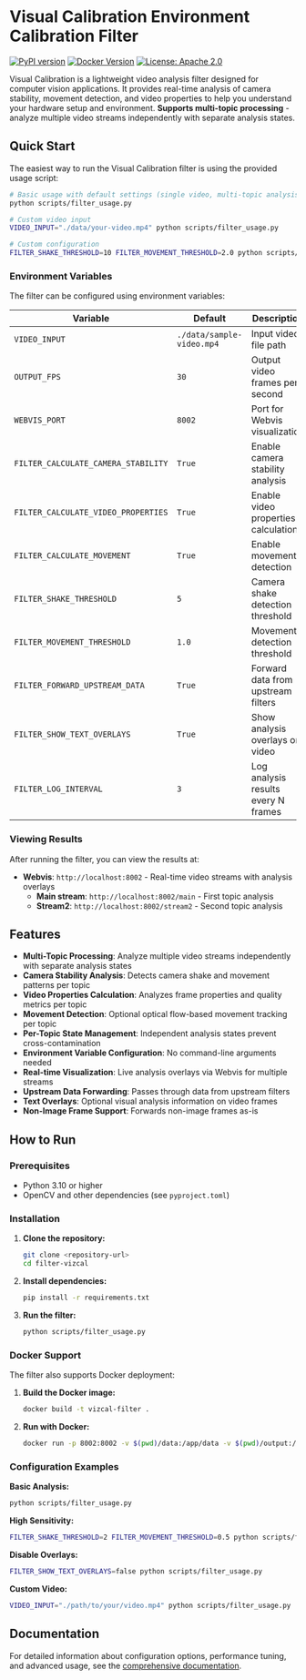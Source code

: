 
# Visual Calibration Environment Calibration Filter

[![PyPI version](https://img.shields.io/pypi/v/filter-vizcal.svg?style=flat-square)](https://pypi.org/project/filter-vizcal/)
[![Docker Version](https://img.shields.io/docker/v/plainsightai/openfilter-vizcal?sort=semver)](https://hub.docker.com/r/plainsightai/openfilter-vizcal)
[![License: Apache 2.0](https://img.shields.io/badge/License-Apache%202.0-blue.svg)](https://github.com/PlainsightAI/filter-vizcal/blob/main/LICENSE)

Visual Calibration is a lightweight video analysis filter designed for computer vision applications. It provides real-time analysis of camera stability, movement detection, and video properties to help you understand your hardware setup and environment. **Supports multi-topic processing** - analyze multiple video streams independently with separate analysis states.

## Quick Start

The easiest way to run the Visual Calibration filter is using the provided usage script:

```bash
# Basic usage with default settings (single video, multi-topic analysis)
python scripts/filter_usage.py

# Custom video input
VIDEO_INPUT="./data/your-video.mp4" python scripts/filter_usage.py

# Custom configuration
FILTER_SHAKE_THRESHOLD=10 FILTER_MOVEMENT_THRESHOLD=2.0 python scripts/filter_usage.py
```

### Environment Variables

The filter can be configured using environment variables:

| Variable | Default | Description |
|----------|---------|-------------|
| `VIDEO_INPUT` | `./data/sample-video.mp4` | Input video file path |
| `OUTPUT_FPS` | `30` | Output video frames per second |
| `WEBVIS_PORT` | `8002` | Port for Webvis visualization |
| `FILTER_CALCULATE_CAMERA_STABILITY` | `True` | Enable camera stability analysis |
| `FILTER_CALCULATE_VIDEO_PROPERTIES` | `True` | Enable video properties calculation |
| `FILTER_CALCULATE_MOVEMENT` | `True` | Enable movement detection |
| `FILTER_SHAKE_THRESHOLD` | `5` | Camera shake detection threshold |
| `FILTER_MOVEMENT_THRESHOLD` | `1.0` | Movement detection threshold |
| `FILTER_FORWARD_UPSTREAM_DATA` | `True` | Forward data from upstream filters |
| `FILTER_SHOW_TEXT_OVERLAYS` | `True` | Show analysis overlays on video |
| `FILTER_LOG_INTERVAL` | `3` | Log analysis results every N frames |

### Viewing Results

After running the filter, you can view the results at:
- **Webvis**: `http://localhost:8002` - Real-time video streams with analysis overlays
  - **Main stream**: `http://localhost:8002/main` - First topic analysis
  - **Stream2**: `http://localhost:8002/stream2` - Second topic analysis

## Features

- **Multi-Topic Processing**: Analyze multiple video streams independently with separate analysis states
- **Camera Stability Analysis**: Detects camera shake and movement patterns per topic
- **Video Properties Calculation**: Analyzes frame properties and quality metrics per topic
- **Movement Detection**: Optional optical flow-based movement tracking per topic
- **Per-Topic State Management**: Independent analysis states prevent cross-contamination
- **Environment Variable Configuration**: No command-line arguments needed
- **Real-time Visualization**: Live analysis overlays via Webvis for multiple streams
- **Upstream Data Forwarding**: Passes through data from upstream filters
- **Text Overlays**: Optional visual analysis information on video frames
- **Non-Image Frame Support**: Forwards non-image frames as-is

## How to Run

### Prerequisites
- Python 3.10 or higher
- OpenCV and other dependencies (see `pyproject.toml`)

### Installation

1. **Clone the repository:**
   ```bash
   git clone <repository-url>
   cd filter-vizcal
   ```

2. **Install dependencies:**
   ```bash
   pip install -r requirements.txt
   ```

3. **Run the filter:**
   ```bash
   python scripts/filter_usage.py
   ```

### Docker Support

The filter also supports Docker deployment:

1. **Build the Docker image:**
   ```bash
   docker build -t vizcal-filter .
   ```

2. **Run with Docker:**
   ```bash
   docker run -p 8002:8002 -v $(pwd)/data:/app/data -v $(pwd)/output:/app/output vizcal-filter
   ```

### Configuration Examples

**Basic Analysis:**
```bash
python scripts/filter_usage.py
```

**High Sensitivity:**
```bash
FILTER_SHAKE_THRESHOLD=2 FILTER_MOVEMENT_THRESHOLD=0.5 python scripts/filter_usage.py
```

**Disable Overlays:**
```bash
FILTER_SHOW_TEXT_OVERLAYS=false python scripts/filter_usage.py
```

**Custom Video:**
```bash
VIDEO_INPUT="./path/to/your/video.mp4" python scripts/filter_usage.py
```

## Documentation

For detailed information about configuration options, performance tuning, and advanced usage, see the [comprehensive documentation](https://github.com/PlainsightAI/filter-vizcal/blob/main/docs/overview.md).
